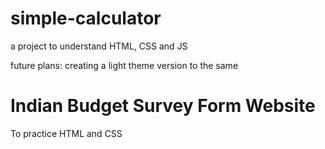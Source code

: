 # simple-calculator
 a project to understand HTML, CSS and JS

 future plans: creating a light theme version to the same

# Indian Budget Survey Form Website
 To practice HTML and CSS
